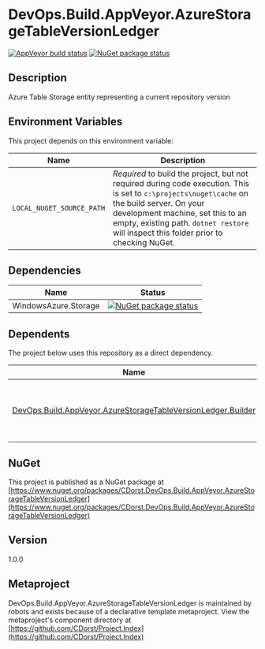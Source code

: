 # DevOps.Build.AppVeyor.AzureStorageTableVersionLedger

[![AppVeyor build status](https://img.shields.io/appveyor/ci/cdorst/devops-build-appveyor-azurestoragetableversionledg.svg?label=AppVeyor&style=for-the-badge)](https://ci.appveyor.com/project/cdorst/devops-build-appveyor-azurestoragetableversionledg)
[![NuGet package status](https://img.shields.io/nuget/v/CDorst.DevOps.Build.AppVeyor.AzureStorageTableVersionLedger.svg?label=NuGet&style=for-the-badge)](https://www.nuget.org/packages/CDorst.DevOps.Build.AppVeyor.AzureStorageTableVersionLedger)

## Description

Azure Table Storage entity representing a current repository version

## Environment Variables

This project depends on this environment variable:

Name | Description
---- | -----------
`LOCAL_NUGET_SOURCE_PATH` | *Required* to build the project, but not required during code execution. This is set to `c:\projects\nuget\cache` on the build server. On your development machine, set this to an empty, existing path. `dotnet restore` will inspect this folder prior to checking NuGet.

## Dependencies

Name | Status
---- | ------
WindowsAzure.Storage | [![NuGet package status](https://img.shields.io/nuget/v/WindowsAzure.Storage.svg?label=NuGet&style=flat-square)](https://www.nuget.org/packages/WindowsAzure.Storage)

## Dependents

The project below uses this repository as a direct dependency.

Name | Status
---- | ------
[DevOps.Build.AppVeyor.AzureStorageTableVersionLedger.Builder](https://github.com/CDorst./DevOps.Build.AppVeyor.AzureStorageTableVersionLedger.Builder) | [![AppVeyor build status](https://img.shields.io/appveyor/ci/cdorst./devops-build-appveyor-azurestoragetableversionledg.svg?label=AppVeyor&style=flat-square)](https://ci.appveyor.com/project/cdorst./devops-build-appveyor-azurestoragetableversionledg) [![NuGet package status](https://img.shields.io/nuget/v/CDorst..DevOps.Build.AppVeyor.AzureStorageTableVersionLedger.Builder.svg?label=NuGet&style=flat-square)](https://www.nuget.org/packages/CDorst..DevOps.Build.AppVeyor.AzureStorageTableVersionLedger.Builder)

## NuGet


This project is published as a NuGet package at [https://www.nuget.org/packages/CDorst.DevOps.Build.AppVeyor.AzureStorageTableVersionLedger](https://www.nuget.org/packages/CDorst.DevOps.Build.AppVeyor.AzureStorageTableVersionLedger)

## Version

1.0.0

## Metaproject

DevOps.Build.AppVeyor.AzureStorageTableVersionLedger is maintained by robots and exists because of a declarative template metaproject. View the metaproject's component directory at [https://github.com/CDorst/Project.Index](https://github.com/CDorst/Project.Index)

